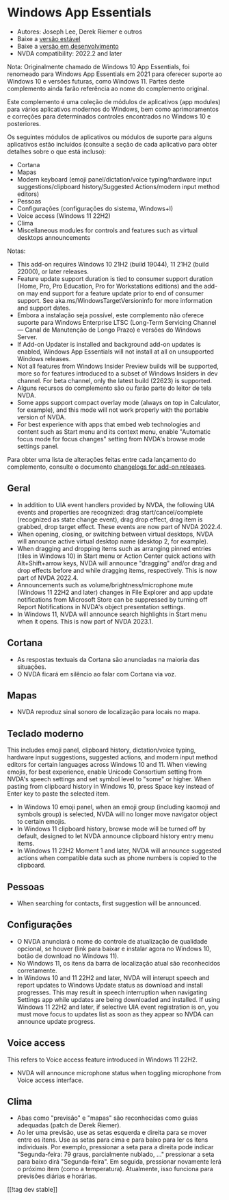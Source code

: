 # Windows App Essentials #

* Autores: Joseph Lee, Derek Riemer e outros
* Baixe a [versão estável][1]
* Baixe a [versão em desenvolvimento][2]
* NVDA compatibility: 2022.2 and later

Nota: Originalmente chamado de Windows 10 App Essentials, foi renomeado para
Windows App Essentials em 2021 para oferecer suporte ao Windows 10 e versões
futuras, como Windows 11. Partes deste complemento ainda farão referência ao
nome do complemento original.

Este complemento é uma coleção de módulos de aplicativos (app modules) para
vários aplicativos modernos do Windows, bem como aprimoramentos e correções
para determinados controles encontrados no Windows 10 e posteriores.

Os seguintes módulos de aplicativos ou módulos de suporte para alguns
aplicativos estão incluídos (consulte a seção de cada aplicativo para obter
detalhes sobre o que está incluso):

* Cortana
* Mapas
* Modern keyboard (emoji panel/dictation/voice typing/hardware input
  suggestions/clipboard history/Suggested Actions/modern input method
  editors)
* Pessoas
* Configurações (configurações do sistema, Windows+I)
* Voice access (Windows 11 22H2)
* Clima
* Miscellaneous modules for controls and features such as virtual desktops
  announcements

Notas:

* This add-on requires Windows 10 21H2 (build 19044), 11 21H2 (build 22000),
  or later releases.
* Feature update support duration is tied to consumer support duration
  (Home, Pro, Pro Education, Pro for Workstations editions) and the add-on
  may end support for a feature update prior to end of consumer support. See
  aka.ms/WindowsTargetVersioninfo for more information and support dates.
* Embora a instalação seja possível, este complemento não oferece suporte
  para Windows Enterprise LTSC (Long-Term Servicing Channel — Canal de
  Manutenção de Longo Prazo) e versões do Windows Server.
* If Add-on Updater is installed and background add-on updates is enabled,
  Windows App Essentials will not install at all on unsupported Windows
  releases.
* Not all features from Windows Insider Preview builds will be supported,
  more so for features introduced to a subset of Windows Insiders in dev
  channel. For beta channel, only the latest build (22623) is supported.
* Alguns recursos do complemento são ou farão parte do leitor de tela NVDA.
* Some apps support compact overlay mode (always on top in Calculator, for
  example), and this mode will not work properly with the portable version
  of NVDA.
* For best experience with apps that embed web technologies and content such
  as Start menu and its context menu, enable "Automatic focus mode for focus
  changes" setting from NVDA's browse mode settings panel.

Para obter uma lista de alterações feitas entre cada lançamento do
complemento, consulte o documento [changelogs for add-on releases][3].

## Geral

* In addition to UIA event handlers provided by NVDA, the following UIA
  events and properties are recognized: drag start/cancel/complete
  (recognized as state change event), drag drop effect, drag item is
  grabbed, drop target effect. These events are now part of NVDA 2022.4.
* When opening, closing, or switching between virtual desktops, NVDA will
  announce active virtual desktop name (desktop 2, for example).
* When dragging and dropping items such as arranging pinned entries (tiles
  in Windows 10) in Start menu or Action Center quick actions with
  Alt+Shift+arrow keys, NVDA will announce "dragging" and/or drag and drop
  effects before and while dragging items, respectively. This is now part of
  NVDA 2022.4.
* Announcements such as volume/brightness/microphone mute (Windows 11 22H2
  and later) changes in File Explorer and app update notifications from
  Microsoft Store can be suppressed by turning off Report Notifications in
  NVDA's object presentation settings.
* In Windows 11, NVDA will announce search highlights in Start menu when it
  opens. This is now part of NVDA 2023.1.

## Cortana

* As respostas textuais da Cortana são anunciadas na maioria das situações.
* O NVDA ficará em silêncio ao falar com Cortana via voz.

## Mapas

* NVDA reproduz sinal sonoro de localização para locais no mapa.

## Teclado moderno

This includes emoji panel, clipboard history, dictation/voice typing,
hardware input suggestions, suggested actions, and modern input method
editors for certain languages across Windows 10 and 11. When viewing emojis,
for best experience, enable Unicode Consortium setting from NVDA's speech
settings and set symbol level to "some" or higher. When pasting from
clipboard history in Windows 10, press Space key instead of Enter key to
paste the selected item.

* In Windows 10 emoji panel, when an emoji group (including kaomoji and
  symbols group) is selected, NVDA will no longer move navigator object to
  certain emojis.
* In Windows 11 clipboard history, browse mode will be turned off by
  default, designed to let NVDA announce clipboard history entry menu items.
* In Windows 11 22H2 Moment 1 and later, NVDA will announce suggested
  actions when compatible data such as phone numbers is copied to the
  clipboard.

## Pessoas

* When searching for contacts, first suggestion will be announced.

## Configurações

* O NVDA anunciará o nome do controle de atualização de qualidade opcional,
  se houver (link para baixar e instalar agora no Windows 10, botão de
  download no Windows 11).
* No Windows 11, os itens da barra de localização atual são reconhecidos
  corretamente.
* In Windows 10 and 11 22H2 and later, NVDA will interupt speech and report
  updates to Windows Update status as download and install progresses. This
  may result in speech interruption when navigating Settings app while
  updates are being downloaded and installed. If using Windows 11 22H2 and
  later, if selective UIA event registration is on, you must move focus to
  updates list as soon as they appear so NVDA can announce update progress.

## Voice access

This refers to Voice access feature introduced in Windows 11 22H2.

* NVDA will announce microphone status when toggling microphone from Voice
  access interface.

## Clima

* Abas como "previsão" e "mapas" são reconhecidas como guias adequadas
  (patch de Derek Riemer).
* Ao ler uma previsão, use as setas esquerda e direita para se mover entre
  os itens. Use as setas para cima e para baixo para ler os itens
  individuais. Por exemplo, pressionar a seta para a direita pode indicar
  "Segunda-feira: 79 graus, parcialmente nublado, ..." pressionar a seta
  para baixo dirá "Segunda-feira". Em seguida, pressionar novamente lerá o
  próximo item (como a temperatura). Atualmente, isso funciona para
  previsões diárias e horárias.

[[!tag dev stable]]

[1]: https://addons.nvda-project.org/files/get.php?file=w10

[2]: https://addons.nvda-project.org/files/get.php?file=w10-dev

[3]: https://github.com/josephsl/wintenapps/wiki/w10changelog
